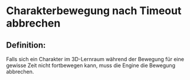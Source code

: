 # Charakterbewegung nach Timeout abbrechen


## Definition:

Falls sich ein Charakter im 3D-Lernraum während der Bewegung für eine gewisse Zeit nicht fortbewegen kann, muss die Engine die Bewegung abbrechen.



